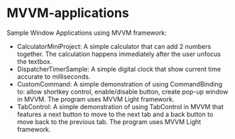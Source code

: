 # MVVM-applications
Sample Window Applications using MVVM framework:

- CalculatorMiniProject: A simple calculator that can add 2 numbers together. The calculation happens immediately after the user unfocus the textbox.
- DispatcherTimerSample: A simple digital clock that show current time accurate to milliseconds.
- CustomCommand: A simple demonstration of using CommandBinding to: allow shortkey control, enable/disable button, create pop-up window in MVVM. The program uses MVVM Light framework.
- TabControl: A simple demonstration of using TabControl in MVVM that features a next button to move to the next tab and a back button to move back to the previous tab. The program uses MVVM Light framework.
